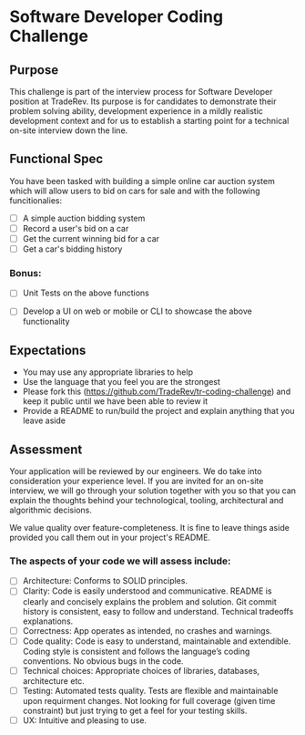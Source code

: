 # Software Developer Coding Challenge

## Purpose
This challenge is part of the interview process for Software Developer position at TradeRev. Its purpose is for candidates to demonstrate their problem solving ability, development experience in a mildly realistic development context and for us to establish a starting point for a technical on-site interview down the line.


## Functional Spec
You have been tasked with building a simple online car auction system which will allow users to bid on cars for sale and with the following funcitionalies: 

  - [ ] A simple auction bidding system
  - [ ] Record a user's bid on a car
  - [ ] Get the current winning bid for a car
  - [ ] Get a car's bidding history 

 ### Bonus:

  - [ ] Unit Tests on the above functions
  - [ ] Develop a UI on web or mobile or CLI to showcase the above functionality


## Expectations
 - You may use any appropriate libraries to help
 - Use the language that you feel you are the strongest
 - Please fork this (https://github.com/TradeRev/tr-coding-challenge) and keep it public until we have been able to review it
 - Provide a README to run/build the project and explain anything that you leave aside

## Assessment
Your application will be reviewed by our engineers. We do take into consideration your experience level. If you are invited for an on-site interview, we will go through your solution together with you so that you can explain the thoughts behind your technological, tooling, architectural and algorithmic decisions.

We value quality over feature-completeness. It is fine to leave things aside provided you call them out in your project's README.

### The aspects of your code we will assess include:

 - [ ] Architecture: Conforms to SOLID principles.
 - [ ] Clarity: Code is easily understood and communicative. README is clearly and concisely explains the problem and solution. Git commit history is consistent, easy to follow and understand. Technical tradeoffs explanations.
 - [ ] Correctness: App operates as intended, no crashes and warnings.
 - [ ] Code quality: Code is easy to understand, maintainable and extendible. Coding style is consistent and follows the language’s coding conventions. No obvious bugs in the code.
 - [ ] Technical choices: Appropriate choices of libraries, databases, architecture etc.
 - [ ] Testing: Automated tests quality. Tests are flexible and maintainable upon requirment changes. Not looking for full coverage (given time constraint) but just trying to get a feel for your testing skills.
 - [ ] UX: Intuitive and pleasing to use.
